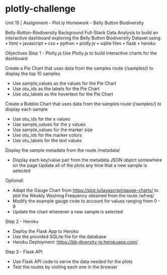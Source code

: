 # plotly-challenge
Unit 15 | Assignment - Plot.ly Homework - Belly Button Biodiversity

Belly-Button-Biodiversity
Background
Full-Stack Data Analysis to build an interactive dashboard exploring the Belly Button Biodiversity Dataset using:
   • html
   • javascript
   • css
   • python
   • plotly.js
   • sqlite files
   • flask
   • heroku

Objectives
Step 1 - Plotly.js
Use Plotly.js to build interactive charts for the dashboard

Create a Pie Chart that uses data from the samples route (/samples/<sample>) to display the top 10 samples
 - Use sample_values as the values for the Pie Chart
 - Use otu_ids as the labels for the Pie Chart
 - Use otu_labels as the hovertext for the Pie Chart

Create a Bubble Chart that uses data from the samples route (/samples/<sample>) to display each sample
 - Use otu_ids for the x values
 - Use sample_values for the y values
 - Use sample_values for the marker size
 - Use otu_ids for the marker colors
 - Use otu_labels for the text values

Display the sample metadata from the route /metadata/<sample>
 - Display each key/value pair from the metadata JSON object somewhere on the page
Update all of the plots any time that a new sample is selected

Optional:
 - Adapt the Gauge Chart from https://plot.ly/javascript/gauge-charts/ to plot the Weekly Washing Frequency obtained from the route /wfreq/<sample>
 - Modify the example gauge code to account for values ranging from 0 - 9
 - Update the chart whenever a new sample is selected

Step 2 - Heroku
 - Deploy the Flask App to Heroku
 - Use the provided SQLite file for the database
 - Heroku Deployment: https://bb-diversity-jg.herokuapp.com/

Step 3 - Flask API
 - Use Flask API code to serve the data needed for the plots
 - Test the routes by visiting each one in the browser

